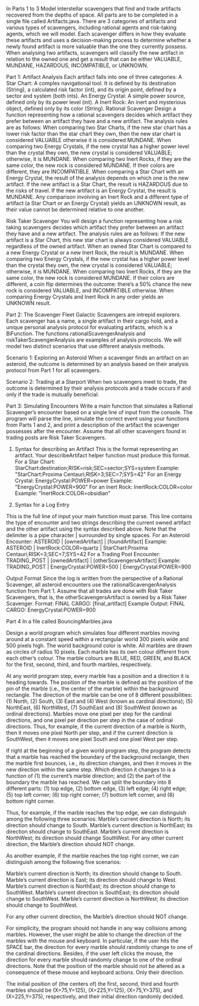 In Parts 1 to 3
Model interstellar scavengers that find and trade artifacts recovered from the depths of space. All parts are to be completed in a single file called Artifacts.java.
There are 3 categories of artifacts and various types of scavengers, including rational agents and risk-taking agents, which we will model. Each scavenger differs in how they evaluate these artifacts and uses a decision-making process to determine whether a newly found artifact is more valuable than the one they currently possess. When analysing two artifacts, scavengers will classify the new artifact in relation to the owned one and get a result that can be either VALUABLE, MUNDANE, HAZARDOUS, INCOMPATIBLE, or UNKNOWN.

Part 1: Artifact Analysis
Each artifact falls into one of three categories:
A Star Chart: A complex navigational tool. It is defined by its destination (String), a calculated risk factor (int), and its origin point, defined by a sector and system (both ints).
An Energy Crystal: A simple power source, defined only by its power level (int).
A Inert Rock: An inert and mysterious object, defined only by its color (String).
Rational Scavenger
Design a function representing how a rational scavengers decides which artifact they prefer between an artifact they have and a new artifact. The analysis rules are as follows:
When comparing two Star Charts, if the new star chart has a lower risk factor than the star chart they own, then the new star chart is considered VALUABLE otherwise it is considered MUNDANE.
When comparing two Energy Crystals, if the new crystal has a higher power level than the crystal they own, the new crystal is considered VALUABLE; otherwise, it is MUNDANE.
When comparing two Inert Rocks, if they are the same color, the new rock is considered MUNDANE. If their colors are different, they are INCOMPATIBLE.
When comparing a Star Chart with an Energy Crystal, the result of the analysis depends on which one is the new artifact. If the new artifact is a Star Chart, the result is HAZARDOUS due to the risks of travel. If the new artifact is an Energy Crystal, the result is MUNDANE.
Any comparison involving an Inert Rock and a different type of artifact (a Star Chart or an Energy Crystal) yields an UNKNOWN result, as their value cannot be determined relative to one another.

Risk Taker Scavenger
You will design a function representing how a risk taking scavengers decides which artifact they prefer between an artifact they have and a new artifact. The analysis rules are as follows:
If the new artifact is a Star Chart, this new star chart is always considered VALUABLE regardless of the owned artifact.
When an owned Star Chart is compared to a new Energy Crystal or a new Inert Rock, the result is MUNDANE.
When comparing two Energy Crystals, if the new crystal has a higher power level than the crystal they own, the new crystal is considered VALUABLE; otherwise, it is MUNDANE.
When comparing two Inert Rocks, if they are the same color, the new rock is considered MUNDANE. If their colors are different, a coin flip determines the outcome: there’s a 50% chance the new rock is considered VALUABLE, and INCOMPATIBLE otherwise.
When comparing Energy Crystals and Inert Rock in any order yields an UNKNOWN result.

Part 2: The Scavenger Fleet
Galactic Scavengers are intrepid explorers. Each scavenger has a name, a single artifact in their cargo hold, and a unique personal analysis protocol for evaluating artifacts, which is a BiFunction. The functions rationalScavengerAnalysis and riskTakerScavengerAnalysis are examples of analysis protocols. We will model two distinct scenarios that use different analysis methods.

Scenario 1: Exploring an Asteroid
When a scavenger finds an artifact on an asteroid, the outcome is determined by an analysis based on their analysis protocol from Part 1 for all scavengers.

Scenario 2: Trading at a Starport
When two scavengers meet to trade, the outcome is determined by their analysis protocols and a trade occurs if and only if the trade is mutually beneficial.

Part 3: Simulating Encounters
Write a main function that simulates a Rational Scavenger’s encounter based on a single line of input from the console. The program will parse the line, simulate the correct event using your functions from Parts 1 and 2, and print a description of the artifact the scavenger possesses after the encounter. Assume that all other scavengers found in trading posts are Risk Taker Scavengers.

1. Syntax for describing an Artifact
This is the format representing an artifact. Your describeArtifact helper function must produce this format.
For a Star Chart: StarChart:destination;RISK=risk;SEC=sector;SYS=system
Example: "StarChart:Proxima Centauri;RISK=3;SEC=7;SYS=42"
For an Energy Crystal: EnergyCrystal:POWER=power
Example: "EnergyCrystal:POWER=900"
For an Inert Rock: InertRock:COLOR=color
Example: "InertRock:COLOR=obsidian"

2. Syntax for a Log Entry

This is the full line of input your main function must parse. This line contains the type of encounter and two strings describing the current owned artifact and the other artifact using the syntax described above. Note that the delimiter is a pipe character | surrounded by single spaces.
For an Asteroid Encounter: ASTEROID | [ownedArtifact] | [foundArtifact]
Example: ASTEROID | InertRock:COLOR=quartz | StarChart:Proxima Centauri;RISK=3;SEC=7;SYS=42
For a Trading Post Encounter: TRADING_POST | [ownedArtifact] | [otherScavengersArtifact]
Example: TRADING_POST | EnergyCrystal:POWER=500 | EnergyCrystal:POWER=900

Output Format
Since the log is written from the perspective of a Rational Scavenger, all asteroid encounters use the rationalScavengerAnalysis function from Part 1. Assume that all trades are done with Risk Taker Scavengers, that is, the otherScavengersArtifact is owned by a Risk Taker Scavenger. 
Format: FINAL CARGO: [final_artifact]
Example Output: FINAL CARGO: EnergyCrystal:POWER=900


Part 4
In a file called BouncingMarbles.java

Design a world program which simulates four different marbles moving around at a constant speed within a rectangular world 300 pixels wide and 500 pixels high. The world background color is white. All marbles are drawn as circles of radius 10 pixels. Each marble has its own colour different from each other’s colour. The marble colours are BLUE, RED, GREEN, and BLACK for the first, second, third, and fourth marbles, respectively.

At any world program step, every marble has a position and a direction it is heading towards. The position of the marble is defined as the position of the pin of the marble (i.e., the center of the marble) within the background rectangle. The direction of the marble can be one of 8 different possibilities: (1) North, (2) South, (3) East and (4) West (known as cardinal directions); (5) NorthEast, (6) NorthWest, (7) SouthEast and (8) SouthWest (known as ordinal directions). Marbles move one pixel per step for the cardinal directions, and one pixel per direction per step in the case of ordinal directions. Thus, for example, if the current direction of a marble is North, then it moves one pixel North per step, and if the current direction is SouthWest, then it moves one pixel South and one pixel West per step.

If right at the beginning of a given world program step, the program detects that a marble has reached the boundary of the background rectangle, then the marble first bounces, i.e., its direction changes, and then it moves in the new direction within the same step. Which direction it changes to is a function of (1) the current’s marble direction; and (2) the part of the boundary the marble has reached. We can split the boundary into 8 different parts: (1) top edge, (2) bottom edge, (3) left edge; (4) right edge; (5) top left corner; (6) top right corner; (7) bottom left corner, and (8) bottom right corner.

Thus, for example, if the marble reaches the top edge, we can distinguish among the following three scenarios:
Marble’s current direction is North; its direction should change to South.
Marble’s current direction is NorthEast; its direction should change to SouthEast.
Marble’s current direction is NorthWest; its direction should change SouthWest.
For any other current direction, the Marble’s direction should NOT change.

As another example, if the marble reaches the top right corner, we can distinguish among the following five scenarios:

Marble’s current direction is North; its direction should change to South.
Marble’s current direction is East; its direction should change to West.
Marble’s current direction is NorthEast; its direction should change to SouthWest.
Marble’s current direction is SouthEast; its direction should change to SouthWest.
Marble’s current direction is NorthWest; its direction should change to SouthWest.

For any other current direction, the Marble’s direction should NOT change.

For simplicity, the program should not handle in any way collisions among marbles. However, the user might be able to change the direction of the marbles with the mouse and keyboard. In particular, if the user hits the SPACE bar, the direction for every marble should randomly change to one of the cardinal directions. Besides, if the user left clicks the mouse, the direction for every marble should randomly change to one of the ordinal directions. Note that the position of the marble should not be altered as a consequence of these mouse and keyboard actions. Only their direction.

The initial position of (the centers of) the first, second, third and fourth marbles should be (X=75,Y=125), (X=225,Y=125), (X=75,Y=375), and (X=225,Y=375), respectively, and their initial direction randomly decided.
